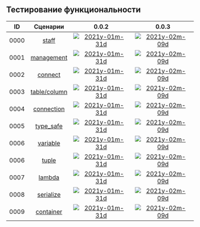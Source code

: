 
Тестирование функциональности
-----------------------------

[X1]: ../images/failed.png     "2021y-01m-31d"
[V1]: ../images/success.png    "2021y-01m-31d"
[E1]: ../images/nodata.png     "2021y-01m-31d"
[N1]: ../images/na.png         "2021y-01m-31d"

[V2]: ../images/success.png    "2021y-02m-09d"

| **ID** | **Сценарии**      | **0.0.2**     | **0.0.3**     |  
|:------:|:-----------------:|:-------------:|:-------------:|  
|  0000  | [staff][0]        | [![][V1]][0]  | [![][V2]][0]  |  
|  0001  | [management][1]   | [![][V1]][1]  | [![][V2]][1]  |  
|  0002  | [connect][2]      | [![][V1]][2]  | [![][V2]][2]  |  
|  0003  | [table/column][3] | [![][V1]][3]  | [![][V2]][3]  |  
|  0004  | [connection][4]   | [![][V1]][4]  | [![][V2]][4]  |  
|  0005  | [type_safe][5]    | [![][V1]][5]  | [![][V2]][5]  |  
|  0006  | [variable][6]     | [![][V1]][6]  | [![][V2]][6]  |  
|  0006  | [tuple][7]        | [![][V1]][7]  | [![][V2]][7]  |  
|  0007  | [lambda][8]       | [![][V1]][8]  | [![][V2]][8]  |  
|  0008  | [serialize][9]    | [![][V1]][9]  | [![][V2]][9]  |  
|  0009  | [container][10]   | [![][v1]][10] | [![][v2]][10] |  


[0]:  test/000-auto.md/#staff          "тестирование staff"  
[1]:  test/000-auto.md/#management     "тестирование глобальных функций управления базой данных"  
[2]:  test/000-auto.md/#connect        "тестирование db::connect, и конструкторов db::connection"  
[3]:  test/000-auto.md/#tablecolumn    "тестирование db::connection - управление таблицами/столбцами"  
[4]:  test/000-auto.md/#connection     "тестирование db::connection - методы класса"  
[5]:  test/000-auto.md/#type_safe      "тестирование db::request - типо-безопасность"  
[6]:  test/000-auto.md/#variable       "тестирование db::request - работа с одиночной переменной"  
[7]:  test/000-auto.md/#tuple          "тестирование db::request - работа с std::tuple"  
[8]:  test/000-auto.md/#lambda         "тестирование db::request - работа с лябдами"  
[9]:  test/000-auto.md/#serialize      "тестирование db::request - работа с пользовательскими типами"  
[10]: test/000-auto.md/#container      "тестирование db::request - работа с контейнерами"  


